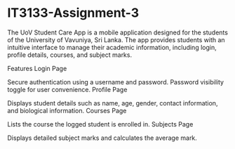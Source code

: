 # IT3133-Assignment-3

The UoV Student Care App is a mobile application designed for the students of the University of Vavuniya, Sri Lanka. The app provides students with an intuitive interface to manage their academic information, including login, profile details, courses, and subject marks.

Features
Login Page

Secure authentication using a username and password.
Password visibility toggle for user convenience.
Profile Page

Displays student details such as name, age, gender, contact information, and biological information.
Courses Page

Lists the course the logged student is enrolled in.
Subjects Page

Displays detailed subject marks and calculates the average mark.
